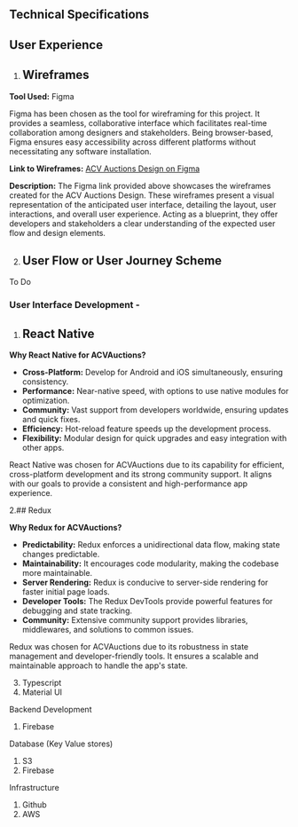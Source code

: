## **Technical Specifications**


## User Experience
  1. ## Wireframes

**Tool Used:** Figma

Figma has been chosen as the tool for wireframing for this project. It provides a seamless, collaborative interface which facilitates real-time collaboration among designers and stakeholders. Being browser-based, Figma ensures easy accessibility across different platforms without necessitating any software installation.

**Link to Wireframes:** 
[ACV Auctions Design on Figma](https://www.figma.com/file/5Mtr0Qc8Zp6L1sZxzj0lsx/ACV-Auctions-Design?type=design&node-id=0-1&mode=design&t=Sn1hM4I8FrDCLNFB-0)

**Description:** 
The Figma link provided above showcases the wireframes created for the ACV Auctions Design. These wireframes present a visual representation of the anticipated user interface, detailing the layout, user interactions, and overall user experience. Acting as a blueprint, they offer developers and stakeholders a clear understanding of the expected user flow and design elements.

 2. ## User Flow or User Journey Scheme

To Do

### User Interface Development - 
1. ## React Native

**Why React Native for ACVAuctions?**

- **Cross-Platform:** Develop for Android and iOS simultaneously, ensuring consistency.
- **Performance:** Near-native speed, with options to use native modules for optimization.
- **Community:** Vast support from developers worldwide, ensuring updates and quick fixes.
- **Efficiency:** Hot-reload feature speeds up the development process.
- **Flexibility:** Modular design for quick upgrades and easy integration with other apps.

React Native was chosen for ACVAuctions due to its capability for efficient, cross-platform development and its strong community support. It aligns with our goals to provide a consistent and high-performance app experience.

2.## Redux

**Why Redux for ACVAuctions?**

- **Predictability:** Redux enforces a unidirectional data flow, making state changes predictable.
- **Maintainability:** It encourages code modularity, making the codebase more maintainable.
- **Server Rendering:** Redux is conducive to server-side rendering for faster initial page loads.
- **Developer Tools:** The Redux DevTools provide powerful features for debugging and state tracking.
- **Community:** Extensive community support provides libraries, middlewares, and solutions to common issues.

Redux was chosen for ACVAuctions due to its robustness in state management and developer-friendly tools. It ensures a scalable and maintainable approach to handle the app's state.

  3. Typescript
  4. Material UI

Backend Development
  1. Firebase

Database (Key Value stores)
  1. S3
  2. Firebase

Infrastructure
  1. Github
  2. AWS





